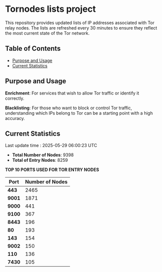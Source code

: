 # Tornodes lists project

This repository provides updated lists of IP addresses associated with Tor relay nodes. The lists are refreshed every 30 minutes to ensure they reflect the most current state of the Tor network.

## Table of Contents

- [Purpose and Usage](#purpose-and-usage)
- [Current Statistics](#current-statistics)


## Purpose and Usage

**Enrichment**: For services that wish to allow Tor traffic or identify it correctly.

**Blacklisting**: For those who want to block or control Tor traffic, understanding which IPs belong to Tor can be a starting point with a high accuracy.

## Current Statistics

Last update time : 2025-05-29 06:00:23 UTC

- **Total Number of Nodes**: 9398
- **Total of Entry Nodes**: 8259

**TOP 10 PORTS USED FOR TOR ENTRY NODES**

| **Port** | **Number of Nodes** |
|------|-----------------|
| **443**   | 2465  |
| **9001**   | 1871  |
| **9000**   | 441  |
| **9100**   | 367  |
| **8443**   | 196  |
| **80**   | 193  |
| **143**   | 154  |
| **9002**   | 150  |
| **110**   | 136  |
| **7430**   | 105  |

